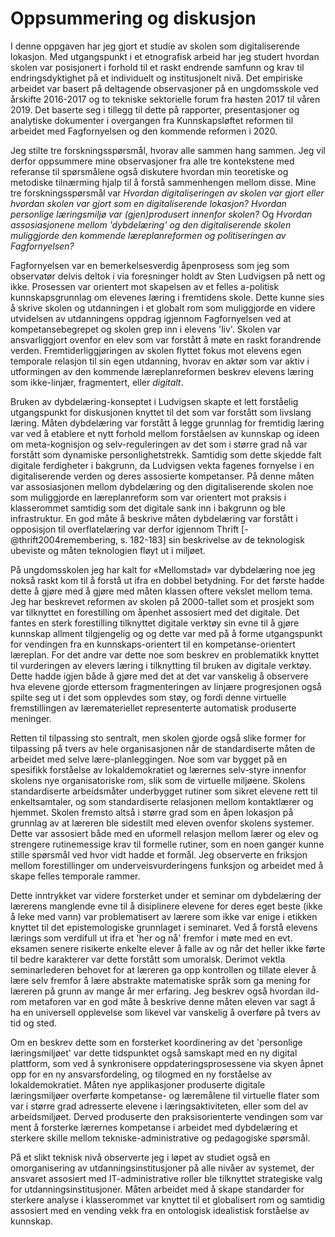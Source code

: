 
# Oppsummering og diskusjon

I denne oppgaven har jeg gjort et studie av skolen som digitaliserende lokasjon. Med utgangspunkt i et etnografisk arbeid har jeg studert hvordan skolen var posisjonert i forhold til et raskt endrende samfunn og krav til endringsdyktighet på et individuelt og institusjonelt nivå. Det empiriske arbeidet var basert på deltagende observasjoner på en ungdomsskole ved årskifte 2016-2017 og to tekniske sektorielle forum fra høsten 2017 til våren 2019. Det baserte seg i tillegg til dette på rapporter, presentasjoner og analytiske dokumenter i overgangen fra Kunnskapsløftet reformen til arbeidet med Fagfornyelsen og den kommende reformen i 2020.

Jeg stilte tre forskningsspørsmål, hvorav alle sammen hang sammen. Jeg vil derfor oppsummere mine observasjoner fra alle tre kontekstene med referanse til spørsmålene også diskutere hvordan min teoretiske og metodiske tilnærming hjalp til å forstå sammenhengen mellom disse. Mine tre forskningsspørsmål var *Hvordan digitaliseringen av skolen var gjort eller hvordan skolen var gjort som en digitaliserende lokasjon?* *Hvordan personlige læringsmiljø var (gjen)produsert innenfor skolen?* Og *Hvordan assosiasjonene mellom 'dybdelæring' og den digitaliserende skolen muliggjorde den kommende læreplanreformen og politiseringen av Fagfornyelsen?*

Fagfornyelsen var en bemerkelsesverdig åpenprosess som jeg som observatør delvis deltok i via foresninger holdt av Sten Ludvigsen på nett og ikke. Prosessen var orientert mot skapelsen av et felles a-politisk kunnskapsgrunnlag om elevenes læring i fremtidens skole. Dette kunne sies å skrive skolen og utdanningen i et globalt rom som muliggjorde en videre utvidelsen av utdanningens oppdrag igjennom Fagfornyelsen ved at kompetansebegrepet og skolen grep inn i elevens 'liv'. Skolen var ansvarliggjort ovenfor en elev som var forstått å møte en raskt forandrende verden. Fremtiderliggjøringen av skolen flyttet fokus mot elevens egen temporale relasjon til sin egen utdanning, hvorav en aktør som var aktiv i utformingen av den kommende læreplanreformen beskrev elevens læring som ikke-linjær, fragmentert, eller *digitalt*.

Bruken av dybdelæring-konseptet i Ludvigsen skapte et lett forståelig utgangspunkt for diskusjonen knyttet til det som var forstått som livslang læring. Måten dybdelæring var forstått å legge grunnlag for fremtidig læring var ved å etablere et nytt forhold mellom forståelsen av kunnskap og ideen om meta-kognisjon og selv-reguleringen av det som i større grad nå var forstått som dynamiske personlighetstrekk. Samtidig som dette skjedde falt digitale ferdigheter i bakgrunn, da Ludvigsen vekta fagenes fornyelse i en digitaliserende verden og deres assosierte kompetanser. På denne måten var assosiasjonen mellom dybdelæring og den digitaliserende skolen noe som muliggjorde en læreplanreform som var orientert mot praksis i klasserommet samtidig som det digitale sank inn i bakgrunn og ble infrastruktur. En god måte å beskrive måten dybdelæring var forstått i opposisjon til overflatelæring var derfor igjennom Thrift [-@thrift2004remembering, s. 182-183] sin beskrivelse av de teknologisk ubeviste og måten teknologien fløyt ut i miljøet.

På ungdomsskolen jeg har kalt for «Mellomstad» var dybdelæring noe jeg nokså raskt kom til å forstå ut ifra en dobbel betydning. For det første hadde dette å gjøre med å gjøre med måten klassen oftere vekslet mellom tema. Jeg har beskrevet reformen av skolen på 2000-tallet som et prosjekt som var tilknyttet en forestilling om åpenhet assosiert med det digitale. Det fantes en sterk forestilling tilknyttet digitale verktøy sin evne til å gjøre kunnskap allment tilgjengelig og og dette var med på å forme utgangspunkt for vendingen fra en kunnskaps-orientert til en kompetanse-orientert læreplan. For det andre var dette noe som beskrev en problematikk knyttet til vurderingen av elevers læring i tilknytting til bruken av digitale verktøy. Dette hadde igjen både å gjøre med det at det var vanskelig å observere hva elevene gjorde ettersom fragmenteringen av linjære progresjonen også spilte seg ut i det som opplevdes som støy, og fordi denne virtuelle fremstillingen av læremateriellet representerte automatisk produserte meninger.

Retten til tilpassing sto sentralt, men skolen gjorde også slike former for tilpassing på tvers av hele organisasjonen når de standardiserte måten de arbeidet med selve lære-planleggingen. Noe som var bygget på en spesifikk forståelse av lokaldemokratiet og lærernes selv-styre innenfor skolens nye organisatoriske rom, slik som de virtuelle miljøene. Skolens standardiserte arbeidsmåter underbygget rutiner som sikret elevene rett til enkeltsamtaler, og som standardiserte relasjonen mellom kontaktlærer og hjemmet. Skolen fremsto altså i større grad som en åpen lokasjon på grunnlag av at læreren ble sidestilt med eleven ovenfor skolens systemer. Dette var assosiert både med en uformell relasjon mellom lærer og elev og strengere rutinemessige krav til formelle rutiner, som en noen ganger kunne stille spørsmål ved hvor vidt hadde et formål. Jeg observerte en friksjon mellom forestillinger om underveisvurderingens funksjon og arbeidet med å skape felles temporale rammer.

Dette inntrykket var videre forsterket under et seminar om dybdelæring der lærerens manglende evne til å disiplinere elevene for deres eget beste (ikke å leke med vann) var problematisert av lærere som ikke var enige i etikken knyttet til det epistemologiske grunnlaget i seminaret. Ved å forstå elevens lærings som verdifull ut ifra et 'her og nå' fremfor i møte med en evt. eksamen senere risikerte enkelte elever å falle av og når det heller ikke førte til bedre karakterer var dette forstått som umoralsk. Derimot vektla seminarlederen behovet for at læreren ga opp kontrollen og tillate elever å lære selv fremfor å lære abstrakte matematiske språk som ga mening for læreren på grunn av mange år mer erfaring. Jeg beskrev også hvordan ild-rom metaforen var en god måte å beskrive denne måten eleven var sagt å ha en universell opplevelse som likevel var vanskelig å overføre på tvers av tid og sted.

Om en beskrev dette som en forsterket koordinering av det 'personlige læringsmiljøet' var dette tidspunktet også samskapt med en ny digital plattform, som ved å synkronisere oppdateringsprosessene via skyen åpnet opp for en ny ansvarsfordeling, og tilogmed en ny forståelse av lokaldemokratiet. Måten nye applikasjoner produserte digitale læringsmiljøer overførte kompetanse- og læremålene til virtuelle flater som var i større grad adresserte elevene i læringsaktiviteten, eller som del av arbeidsmiljøet. Derved produserte den praksisorienterte vendingen som var ment å forsterke lærernes kompetanse i arbeidet med dybdelæring et sterkere skille mellom tekniske-administrative og pedagogiske spørsmål.

På et slikt teknisk nivå observerte jeg i løpet av studiet også en omorganisering av utdanningsinstitusjoner på alle nivåer av systemet, der ansvaret assosiert med IT-administrative roller ble tilknyttet strategiske valg for utdanningsinstitusjoner. Måten arbeidet med å skape standarder for sterkere analyse i klasserommet var knyttet til et globalisert rom og samtidig assosiert med en vending vekk fra en ontologisk idealistisk forståelse av kunnskap. 
